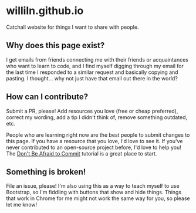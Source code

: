# williln.github.io
Catchall website for things I want to share with people. 

## Why does this page exist?
I get emails from friends connecting me with their friends or acquaintances who want to learn to code, and I find myself digging through my email for the last time I responded to a similar request and basically copying and pasting. I thought... why not just have that email out there in the world? 

## How can I contribute? 

Submit a PR, please! Add resources you love (free or cheap preferred), correct my wording, add a tip I didn't think of, remove something outdated, etc. 

People who are learning right now are the best people to submit changes to this page. If you have a resource that you love, I'd love to see it. If you've never contributed to an open-source project before, I'd love to help you! The [Don't Be Afraid to Commit](https://dont-be-afraid-to-commit.readthedocs.io/en/latest/) tutorial is a great place to start. 

## Something is broken! 

File an issue, please! I'm also using this as a way to teach myself to use Bootstrap, so I'm fiddling with buttons that show and hide things. Things that work in Chrome for me might not work the same way for you, so please let me know! 
